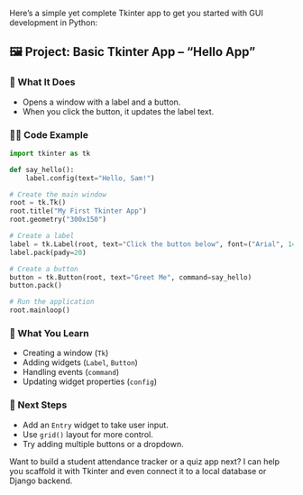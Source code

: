 Here’s a simple yet complete Tkinter app to get you started with GUI development in Python:

## 🖼️ Project: Basic Tkinter App – “Hello App”

### 🔧 What It Does
- Opens a window with a label and a button.
- When you click the button, it updates the label text.

### 🧑‍💻 Code Example
```python
import tkinter as tk

def say_hello():
    label.config(text="Hello, Sam!")

# Create the main window
root = tk.Tk()
root.title("My First Tkinter App")
root.geometry("300x150")

# Create a label
label = tk.Label(root, text="Click the button below", font=("Arial", 14))
label.pack(pady=20)

# Create a button
button = tk.Button(root, text="Greet Me", command=say_hello)
button.pack()

# Run the application
root.mainloop()
```

### 🧠 What You Learn
- Creating a window (`Tk`)
- Adding widgets (`Label`, `Button`)
- Handling events (`command`)
- Updating widget properties (`config`)

### 🚀 Next Steps
- Add an `Entry` widget to take user input.
- Use `grid()` layout for more control.
- Try adding multiple buttons or a dropdown.

Want to build a student attendance tracker or a quiz app next? I can help you scaffold it with Tkinter and even connect it to a local database or Django backend.